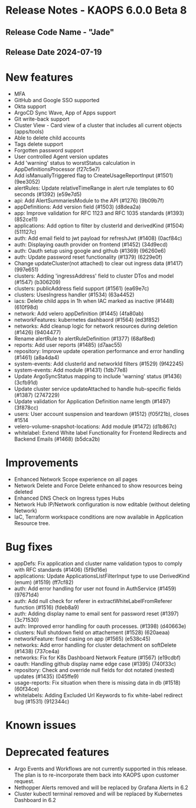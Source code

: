 # Release Notes - KAOPS 6.0.0 Beta 8

## Release Code Name - "Jade"

## Release Date 2024-07-19

# New features
- MFA
- GitHub and Google SSO supported
- Okta support
- ArgoCD Sync Wave, App of Apps support
- Git write-back support
- Cluster View - Card view of a cluster that includes all current objects (apps/tools)
- Able to delete child accounts
- Tags delete support
- Forgotten password support
- User controlled Agent version updates
- Add 'warning' status to worstStatus calculation in AppDefinitionsProcessor (f27c5e7)
- Add isManuallyTriggered flag to CreateUsageReportInput (#1501) (9ee3052)
- alertRules: Update relativeTimeRange in alert rule templates to 60 seconds (#1392) (e59e7d5)
- api: Add AlertSummariesModule to the API (#1276) (9b09b7f)
- appDefinitions: Add version field (#1503) (d8dea2a)
- app: Improve validation for RFC 1123 and RFC 1035 standards (#1393) (852ce11)
- applications: Add option to filter by clusterId and derivedKind (#1504) (511127c)
- auth: Add email field to jwt payload for refreshJwt (#1408) (0acf84c)
- auth: Displaying oauth provider on frontend (#1452) (34d9ecd)
- auth: Oauth setup using google and github (#1369) (96260e6)
- auth: Update password reset functionality (#1379) (6229e0f)
- Change updateCluster(not attached) to clear out ingress data (#1417) (997e651)
- clusters: Adding 'ingressAddress' field to cluster DTos and model (#1547) (b306209)
- clusters: publicAddress field support (#1561) (ea69e7c)
- clusters: UsesIngress handler (#1534) (63a4452)
- iacs: Delete child apps in 1h when IAC marked as inactive (#1448) (610f98d)
- network: Add velero appDefinition (#1445) (4fa80ab)
- networkFeatures: kubernetes dashbaord (#1564) (ed3f852)
- networks: Add cleanup logic for network resources during deletion (#1426) (9404477)
- Rename alertRule to alertRuleDefinition (#1377) (68af8ed)
- reports: Add user reports (#1485) (d7aac55)
- repository: Improve update operation performance and error handling (#1461) (a8a4da4)
- system-events: Add clusterId and networkId filters (#1529) (9f42245)
- system-events: Add module (#1431) (1db77e8)
- Update ArgoSyncStatus mapping to include 'warning' status (#1436) (3cfb91d)
- Update cluster service updateAttached to handle hub-specific fields (#1387) (2747229)
- Update validation for Application Definition name length (#1497) (3f878cc)
- users: User account suspension and teardown (#1512) (f05f21b), closes #1514
- velero-volume-snapshot-locations: Add module (#1472) (d1b867c)
- whitelabel: Extend White label Functionality for Frontend Redirects and Backend Emails (#1468) (b5dca2b)

# Improvements
- Enhanced Network Scope experience on all pages
- Network Delete and Force Delete enhanced to show resources being deleted
- Enhanced DNS Check on Ingress types Hubs
- Network Hub IP/Network configuration is now editable (without deleting Network)
- IaC, Terraform workspace conditions are now available in Application Resource tree.


# Bug fixes
- appDefs: Fix application and cluster name validation typos to comply with RFC standards (#1406) (5f9d16e)
- applications: Update ApplicationsListFilterInput type to use DerivedKind (enum) (#1519) (ff7cf82)
- auth: Add error handling for user not found in AuthService (#1459) (97671d4)
- auth: Add null check for referer in extractWhiteLabelFromReferer function (#1516) (fdeb8a9)
- auth: Adding display name to email sent for password reset (#1397) (3c71530)
- auth: Improved error handling for oauth processes. (#1398) (d40663e)
- clusters: Null shutdown field on attachement (#1528) (620aeaa)
- networkFeature: fixed casing on app (#1565) (e538c45)
- networks: Add error handling for cluster detachment on softDelete (#1438) (737ce4a)
- networks: Fix for K8s Dashboard Network Feature (#1567) (e19cdbf)
- oauth: Handling github display name edge case (#1395) (740f33c)
- repository: Check and override null fields for dot notated (nested) updates (#1435) (045ffe9)
- usage-reports: Fix situation when there is missing data in db (#1518) (60f34ce)
- whitelabels: Adding Excluded Url Keywords to fix white-label redirect bug (#1531) (912344c)


# Known issues

# Deprecated features

- Argo Events and Workflows are not currently supported in this release. The plan is to re-incorporate them back into KAOPS upon customer request.
- Nethopper Alerts removed and will be replaced by Grafana Alerts in 6.2
- Cluster kubectl terminal removed and will be replaced by Kubernetes Dashboard in 6.2
